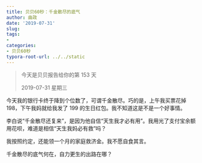 ```yaml
---
title: 贝贝60秒：千金散尽的底气
author: 曲政
date: '2019-07-31'
slug: 
tags:
- 
categories:
- 贝贝60秒
typora-root-url: ../../static
---
```


>   今天是贝贝报告给你的第 153 天
>
>   2019-07-31 星期三

今天我的银行卡终于降到个位数了，可谓千金散尽。巧的是，上午我买票花掉 198，下午我妈就给我发了 199 的生日红包。我不知道这是不是一个好事情。

李白说“千金散尽还复来”，是因为他自信“天生我才必有用”。我用光了支付宝余额用花呗，难道是相信“天生我妈必有救”吗？

我按照约定，还能领一个月的家庭救济金。我不愿自食其言。

千金散尽的底气何在，自力更生的出路在哪？